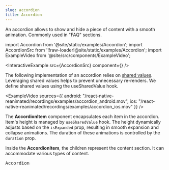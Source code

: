 ```yaml
---
slug: accordion
title: Accordion
---
```


An accordion allows to show and hide a piece of content with a smooth animation. Commonly used in "FAQ" sections.

import Accordion from '@site/static/examples/Accordion';
import AccordionSrc from '!!raw-loader!@site/static/examples/Accordion';
import ExampleVideo from '@site/src/components/ExampleVideo';

<InteractiveExample src={AccordionSrc} component={<Accordion />} />

The following implementation of an accordion relies on [shared values](/docs/fundamentals/glossary#shared-value). Leveraging shared values helps to prevent unnecessary re-renders. We define shared values using the useSharedValue hook.

<CollapsibleCode src={AccordionSrc} showLines={[16,16]}/>

<ExampleVideo
sources={{
    android: "/react-native-reanimated/recordings/examples/accordion_android.mov",
    ios: "/react-native-reanimated/recordings/examples/accordion_ios.mov"
  }}
/>

The **AccordionItem** component encapsulates each item in the accordion. Item's height is managed by `useSharedValue` hook. The height dynamically adjusts based on the `isExpanded` prop, resulting in smooth expansion and collapse animations. The duration of these animations is controlled by the `duration` prop.

Inside the **AccordionItem**, the children represent the content section. It can accommodate various types of content.

<samp id="Accordion">Accordion</samp>

<CollapsibleCode src={AccordionSrc} showLines={[9,41]}/>
